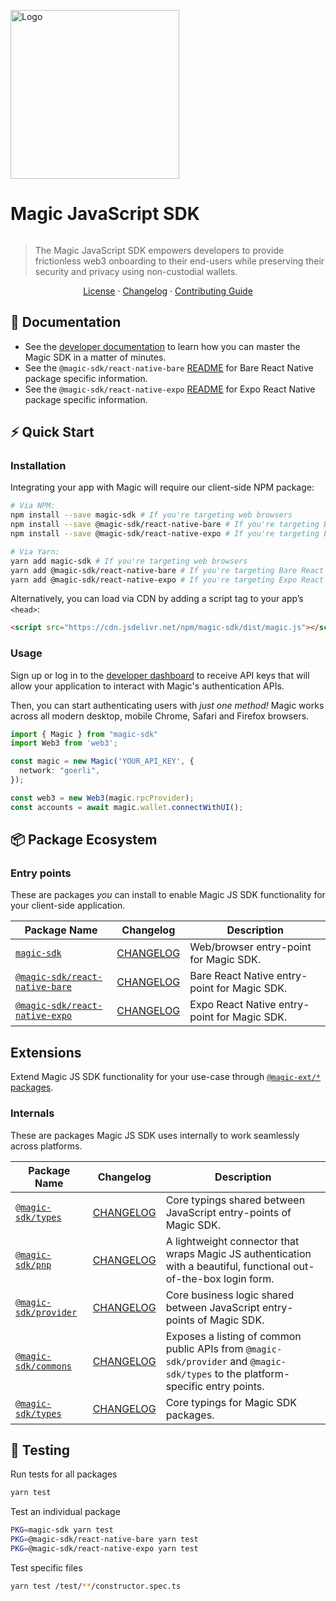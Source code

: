 <p align="left">
  <a href="https://magic.link/docs/home/welcome">
    <img src="https://media.graphassets.com/T9TXZhcNRVm211eyMh3u" alt="Logo" width="270" height="auto">
  </a>
</p>

# Magic JavaScript SDK

[![<MagicLabs>](https://circleci.com/gh/magiclabs/magic-js.svg?style=shield)](https://circleci.com/gh/magiclabs/magic-js)

> The Magic JavaScript SDK empowers developers to provide frictionless web3 onboarding to their end-users while preserving their security and privacy using non-custodial wallets.

<p align="center">
  <a href="https://github.com/magiclabs/magic-js/blob/master/packages/magic-sdk/LICENSE">License</a> ·
  <a href="https://github.com/magiclabs/magic-js/blob/master/packages/magic-sdk/CHANGELOG.md">Changelog</a> ·
  <a href="https://github.com/magiclabs/magic-js/blob/master/CONTRIBUTING.md">Contributing Guide</a>
</p>

## 📖 Documentation

- See the [developer documentation](https://docs.magic.link) to learn how you can master the Magic SDK in a matter of minutes.
- See the `@magic-sdk/react-native-bare` [README](https://github.com/magiclabs/magic-js/tree/master/packages/%40magic-sdk/react-native-bare#readme) for Bare React Native package specific information.
- See the `@magic-sdk/react-native-expo` [README](https://github.com/magiclabs/magic-js/tree/master/packages/%40magic-sdk/react-native-expo#readme) for Expo React Native package specific information. 

## ⚡️ Quick Start

### Installation

Integrating your app with Magic will require our client-side NPM package: 

```bash
# Via NPM:
npm install --save magic-sdk # If you're targeting web browsers
npm install --save @magic-sdk/react-native-bare # If you're targeting Bare React Native
npm install --save @magic-sdk/react-native-expo # If you're targeting Expo React Native

# Via Yarn:
yarn add magic-sdk # If you're targeting web browsers
yarn add @magic-sdk/react-native-bare # If you're targeting Bare React Native
yarn add @magic-sdk/react-native-expo # If you're targeting Expo React Native
```

Alternatively, you can load via CDN by adding a script tag to your app’s `<head>`:

```html
<script src="https://cdn.jsdelivr.net/npm/magic-sdk/dist/magic.js"></script>
```

### Usage

Sign up or log in to the [developer dashboard](https://dashboard.magic.link) to receive API keys that will allow your application to interact with Magic's authentication APIs.

Then, you can start authenticating users with _just one method!_ Magic works across all modern desktop, mobile Chrome, Safari and Firefox browsers.

```ts
import { Magic } from "magic-sdk"
import Web3 from 'web3';

const magic = new Magic('YOUR_API_KEY', { 
  network: "goerli",
});

const web3 = new Web3(magic.rpcProvider);
const accounts = await magic.wallet.connectWithUI();
```

## 📦 Package Ecosystem

### Entry points

These are packages _you_ can install to enable Magic JS SDK functionality for your client-side application.

| Package Name | Changelog | Description |
| ------------ | --------- | ----------- |
| [`magic-sdk`](https://www.npmjs.com/package/magic-sdk) | [CHANGELOG](./packages/magic-sdk/CHANGELOG.md) | Web/browser entry-point for Magic SDK. |
| [`@magic-sdk/react-native-bare`](https://www.npmjs.com/package/@magic-sdk/react-native-bare) | [CHANGELOG](./packages/@magic-sdk/react-native-bare/CHANGELOG.md) | Bare React Native entry-point for Magic SDK. |
| [`@magic-sdk/react-native-expo`](https://www.npmjs.com/package/@magic-sdk/react-native-expo) | [CHANGELOG](./packages/@magic-sdk/react-native-expo/CHANGELOG.md) | Expo React Native entry-point for Magic SDK. |

## Extensions

Extend Magic JS SDK functionality for your use-case through [`@magic-ext/*` packages](../@magic-ext).

### Internals

These are packages Magic JS SDK uses internally to work seamlessly across platforms.

| Package Name | Changelog | Description |
| ------------ | --------- | ----------- |
| [`@magic-sdk/types`](https://www.npmjs.com/package/@magic-sdk/types) | [CHANGELOG](./packages/@magic-sdk/types/CHANGELOG.md) | Core typings shared between JavaScript entry-points of Magic SDK. |
| [`@magic-sdk/pnp`](https://www.npmjs.com/package/@magic-sdk/pnp) | [CHANGELOG](./packages/@magic-sdk/pnp/CHANGELOG.md) | A lightweight connector that wraps Magic JS authentication with a beautiful, functional out-of-the-box login form. |
| [`@magic-sdk/provider`](https://www.npmjs.com/package/@magic-sdk/provider) | [CHANGELOG](./packages/@magic-sdk/provider/CHANGELOG.md) | Core business logic shared between JavaScript entry-points of Magic SDK. |
| [`@magic-sdk/commons`](https://www.npmjs.com/package/@magic-sdk/commons) | [CHANGELOG](./packages/@magic-sdk/commons/CHANGELOG.md) | Exposes a listing of common public APIs from `@magic-sdk/provider` and `@magic-sdk/types` to the platform-specific entry points. |
| [`@magic-sdk/types`](https://www.npmjs.com/package/@magic-sdk/types) | [CHANGELOG](./packages/@magic-sdk/types/CHANGELOG.md) | Core typings for Magic SDK packages. |

## 🚦 Testing

Run tests for all packages 
```bash
yarn test
```

Test an individual package
```bash
PKG=magic-sdk yarn test
PKG=@magic-sdk/react-native-bare yarn test
PKG=@magic-sdk/react-native-expo yarn test
```

Test specific files
```bash
yarn test /test/**/constructor.spec.ts
```

